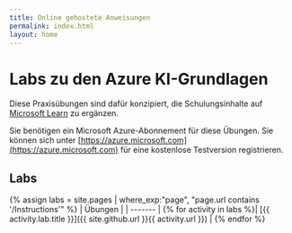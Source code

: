 ```yaml
---
title: Online gehostete Anweisungen
permalink: index.html
layout: home
---
```


# <a name="azure-ai-fundamentals-exercises"></a>Labs zu den Azure KI-Grundlagen

Diese Praxisübungen sind dafür konzipiert, die Schulungsinhalte auf [Microsoft Learn](https://docs.microsoft.com/training/) zu ergänzen.

Sie benötigen ein Microsoft Azure-Abonnement für diese Übungen. Sie können sich unter [https://azure.microsoft.com](https://azure.microsoft.com) für eine kostenlose Testversion registrieren.

## <a name="labs"></a>Labs

{% assign labs = site.pages | where_exp:"page", "page.url contains '/Instructions'" %}
| Übungen |
| ------- | 
{% for activity in labs  %}| [{{ activity.lab.title }}]({{ site.github.url }}{{ activity.url }}) |
{% endfor %}
